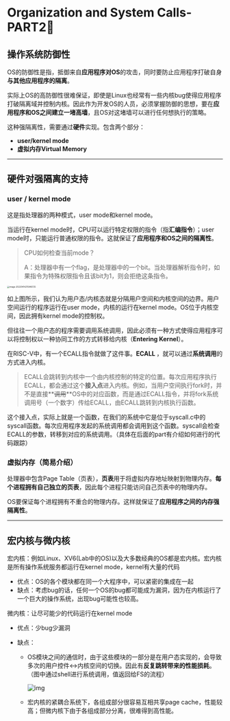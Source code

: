# Organization and System Calls-PART2⃣️



## 操作系统防御性

OS的防御性是指，抵御来自**应用程序对OS**的攻击，同时要防止应用程序打破自身**与其他应用程序的隔离**。

实际上OS的高防御性很难保证，即使是Linux也经常有一些内核bug使得应用程序打破隔离域并控制内核。因此作为开发OS的人员，必须掌握防御的思想，要在**应用程序和OS之间建立一堵高墙**，且OS对这堵墙可以进行任何想执行的策略。

这种强隔离性，需要通过**硬件**实现。包含两个部分：

* **user/kernel mode**
* **虚拟内存Virtual Memory**

---

## 硬件对强隔离的支持

### user / kernel mode

这是指处理器的两种模式，user mode和kernel mode。

当运行在kernel mode时，CPU可以运行特定权限的指令（指**汇编指令**）；user mode时，只能运行普通权限的指令。这就保证了**应用程序和OS之间的隔离性**。

> CPU如何检查当前mode？
>
> A：处理器中有一个flag，是处理器中的一个bit。当处理器解析指令时，如果指令为特殊权限指令且该bit为1，则会拒绝这条指令。

<img src="/Users/liuwenshuo/Documents/Notes/MIT6.s081/Lectures/image-20220414215946725.png" alt="image-20220414215946725" style="zoom:33%;" />

如上图所示，我们认为用户态/内核态就是分隔用户空间和内核空间的边界。用户空间运行的程序运行在user mode，内核的运行在kernel mode。OS位于内核空间，因此拥有kernel mode的控制权。

但往往一个用户态的程序需要调用系统调用，因此必须有一种方式使得应用程序可以将控制权以一种协同工作的方式转移给内核（**Entering Kernel**）。

在RISC-V中，有一个ECALL指令就做了这件事。**ECALL <SYSCALL CODE>**，就可以通过**系统调用**的方式进入内核。

> ECALL会跳转到内核中一个由内核控制的特定的位置。每次应用程序执行ECALL，都会通过这个**接入点**进入内核。例如，当用户空间执行fork时，并不是直接**~~调用~~**OS中的对应函数，而是通过ECALL指令，并将fork系统调用号（一个数字）传给ECALL，由ECALL跳转到内核执行函数。

这个接入点，实际上就是一个函数，在我们的系统中它是位于syscall.c中的syscall函数。每次应用程序发起的系统调用都会调用到这个函数。syscall会检查ECALL的参数，转移到对应的系统调用。（具体在后面的part有介绍如何进行的代码跟踪）

### 虚拟内存（简易介绍）

处理器中包含Page Table（页表），**页表**用于将虚拟内存地址映射到物理内存。**每个进程拥有自己独立的页表**，因此每个进程只能访问自己页表中的物理内存。

OS要保证每个进程拥有不重合的物理内存。这样就保证了**应用程序之间的内存强隔离性**。

---

## 宏内核与微内核

宏内核：例如Linux、XV6(Lab中的OS)以及大多数经典的OS都是宏内核。宏内核是所有操作系统服务都运行在kernel mode，kernel有大量的代码

* 优点：OS的各个模块都在同一个大程序中，可以紧密的集成在一起
* 缺点：考虑bug的话，任何一个OS的bug都可能成为漏洞，因为在内核运行了一个巨大的操作系统，出现bug可能性也较高。

微内核：让尽可能少的代码运行在kernel mode

* 优点：少bug少漏洞

* 缺点：

  * OS模块之间的通信时，由于这些模块的一部分是在用户态实现的，会导致多次的用户控件<->内核空间的切换。因此有**反复跳转带来的性能损耗**。（图中通过shell进行系统调用，值返回给FS的流程）

    ![img](/Users/liuwenshuo/Documents/Notes/MIT6.s081/Lectures/assets%252F-MHZoT2b_bcLghjAOPsJ%252F-MJbSdGiMLB2VO1kFUtK%252F-MJbcOEEsVLZivNXiWaO%252Fimage.png)

  * 宏内核的紧耦合系统下，各组成部分很容易互相共享page cache，性能较高；但微内核下由于各组成部分分离，很难得到高性能。